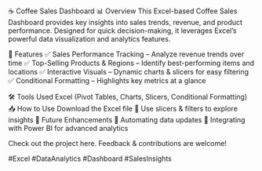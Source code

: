 ☕ Coffee Sales Dashboard 📊
Overview
This Excel-based Coffee Sales Dashboard provides key insights into sales trends, revenue, and product performance. Designed for quick decision-making, it leverages Excel’s powerful data visualization and analytics features.

🔹 Features
✅ Sales Performance Tracking – Analyze revenue trends over time
✅ Top-Selling Products & Regions – Identify best-performing items and locations
✅ Interactive Visuals – Dynamic charts & slicers for easy filtering
✅ Conditional Formatting – Highlights key metrics at a glance

🛠️ Tools Used
Excel (Pivot Tables, Charts, Slicers, Conditional Formatting)
📥 How to Use
Download the Excel file 📂
Use slicers & filters to explore insights
🚀 Future Enhancements
🔹 Automating data updates
🔹 Integrating with Power BI for advanced analytics

Check out the project here.
Feedback & contributions are welcome!

#Excel #DataAnalytics #Dashboard #SalesInsights
